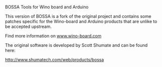 BOSSA Tools for Wino board and Arduino

This version of BOSSA is a fork of the original project and contains some
patches specific for the Wino-board and Arduino products that are unlike to be accepted
upstream.

Find more information on www.wino-board.com


The original software is developed by Scott Shumate and can be found here:

http://www.shumatech.com/web/products/bossa


